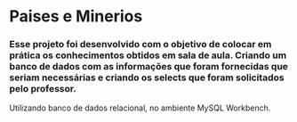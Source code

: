 # Paises e Minerios

### Esse projeto foi desenvolvido com o objetivo de colocar em prática os conhecimentos obtidos em sala de aula. Criando um banco de dados com as informações que foram fornecidas que seriam necessárias e criando os selects que foram solicitados pelo professor. 

Utilizando banco de dados relacional, no ambiente MySQL Workbench.
